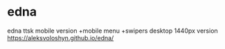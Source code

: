 # edna
edna ttsk
mobile version
+mobile menu
+swipers
desktop 1440px version
https://aleksvoloshyn.github.io/edna/
